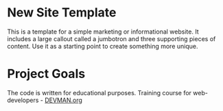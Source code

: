 # New Site Template

This is a template for a simple marketing or informational website. It includes a large callout called a jumbotron and three supporting pieces of content. Use it as a starting point to create something more unique.

# Project Goals

The code is written for educational purposes. Training course for web-developers - [DEVMAN.org](https://devman.org)
